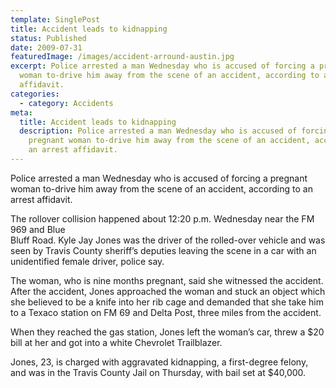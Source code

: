 ```yaml
---
template: SinglePost
title: Accident leads to kidnapping
status: Published
date: 2009-07-31
featuredImage: /images/accident-arround-austin.jpg
excerpt: Police arrested a man Wednesday who is accused of forcing a pregnant
  woman to-drive him away from the scene of an accident, according to an arrest
  affidavit.
categories:
  - category: Accidents
meta:
  title: Accident leads to kidnapping
  description: Police arrested a man Wednesday who is accused of forcing a
    pregnant woman to-drive him away from the scene of an accident, according to
    an arrest affidavit.
---
```

<!--StartFragment-->

Police arrested a man Wednesday who is accused of forcing a pregnant woman to-drive him away from the scene of an accident, according to an arrest affidavit.

The rollover collision happened about 12:20 p.m. Wednesday near the FM 969 and Blue\
Bluff Road. Kyle Jay Jones was the driver of the rolled-over vehicle and was seen by Travis County sheriff’s deputies leaving the scene in a car with an unidentified female driver, police say.

The woman, who is nine months pregnant, said she witnessed the accident. After the accident, Jones approached the woman and stuck an object which she believed to be a knife into her rib cage and demanded that she take him to a Texaco station on FM 69 and Delta Post, three miles from the accident.

When they reached the gas station, Jones left the woman’s car, threw a $20 bill at her and got into a white Chevrolet Trailblazer.

Jones, 23, is charged with aggravated kidnapping, a first-degree felony, and was in the Travis County Jail on Thursday, with bail set at $40,000.

<!--EndFragment-->